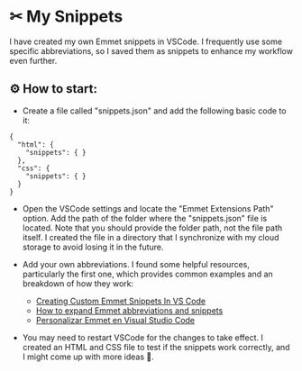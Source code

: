 # ✂ My Snippets
I have created my own Emmet snippets in VSCode. 
I frequently use some specific abbreviations, so I saved them as snippets to enhance my workflow even further.

## ⚙ How to start: 
* Create a file called "snippets.json" and add the following basic code to it:

```
{
  "html": {
    "snippets": { }
  },
  "css": {
    "snippets": { }
  }
}
```

* Open the VSCode settings and locate the "Emmet Extensions Path" option. Add the path of the folder where the "snippets.json" file is located. Note that you should provide the folder path, not the file path itself. I created the file in a directory that I synchronize with my cloud storage to avoid losing it in the future.

* Add your own abbreviations.  I found some helpful resources, particularly the first one, which provides common examples and an breakdown of how they work:
  * [Creating Custom Emmet Snippets In VS Code](https://www.smashingmagazine.com/2021/06/custom-emmet-snippets-vscode/#lazy-loading)
  * [How to expand Emmet abbreviations and snippets](https://code.visualstudio.com/docs/editor/emmet)
  * [Personalizar Emmet en Visual Studio Code](https://www.jasoft.org/Blog/post/personalizar-emmet-en-visual-studio-code-y-librarse-del-meta-x-ua-compatible-ie-edge)

* You may need to restart VSCode for the changes to take effect. I created an HTML and CSS file to test if the snippets work correctly, and I might come up with more ideas 🚀.
